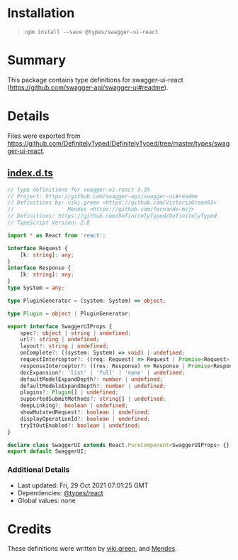 # Installation
> `npm install --save @types/swagger-ui-react`

# Summary
This package contains type definitions for swagger-ui-react (https://github.com/swagger-api/swagger-ui#readme).

# Details
Files were exported from https://github.com/DefinitelyTyped/DefinitelyTyped/tree/master/types/swagger-ui-react.
## [index.d.ts](https://github.com/DefinitelyTyped/DefinitelyTyped/tree/master/types/swagger-ui-react/index.d.ts)
````ts
// Type definitions for swagger-ui-react 3.35
// Project: https://github.com/swagger-api/swagger-ui#readme
// Definitions by: viki.green <https://github.com/VictoriaGreen93>
//                 Mendes <https://github.com/fernando-msj>
// Definitions: https://github.com/DefinitelyTyped/DefinitelyTyped
// TypeScript Version: 2.8

import * as React from 'react';

interface Request {
    [k: string]: any;
}
interface Response {
    [k: string]: any;
}
type System = any;

type PluginGenerator = (system: System) => object;

type Plugin = object | PluginGenerator;

export interface SwaggerUIProps {
    spec?: object | string | undefined;
    url?: string | undefined;
    layout?: string | undefined;
    onComplete?: ((system: System) => void) | undefined;
    requestInterceptor?: ((req: Request) => Request | Promise<Request>) | undefined;
    responseInterceptor?: ((res: Response) => Response | Promise<Response>) | undefined;
    docExpansion?: 'list' | 'full' | 'none' | undefined;
    defaultModelExpandDepth?: number | undefined;
    defaultModelsExpandDepth?: number | undefined;
    plugins?: Plugin[] | undefined;
    supportedSubmitMethods?: string[] | undefined;
    deepLinking?: boolean | undefined;
    showMutatedRequest?: boolean | undefined;
    displayOperationId?: boolean | undefined;
    tryItOutEnabled?: boolean | undefined;
}

declare class SwaggerUI extends React.PureComponent<SwaggerUIProps> {}
export default SwaggerUI;

````

### Additional Details
 * Last updated: Fri, 29 Oct 2021 07:01:25 GMT
 * Dependencies: [@types/react](https://npmjs.com/package/@types/react)
 * Global values: none

# Credits
These definitions were written by [viki.green](https://github.com/VictoriaGreen93), and [Mendes](https://github.com/fernando-msj).
